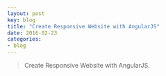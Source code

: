 ```yaml
---
layout: post
key: blog
title: "Create Responsive Website with AngularJS"
date: 2016-02-23
categories:
- blog
---
```


> Create Responsive Website with AngularJS.
